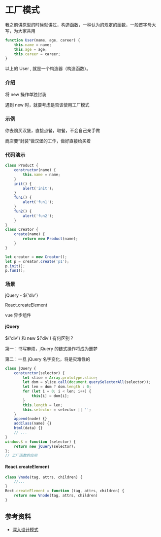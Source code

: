 # 工厂模式

我之前讲原型的时候就讲过，构造函数，一种认为的规定的函数，一般首字母大写，为大家共用

```javascript
function User(name, age, career) {
    this.name = name;
    this.age = age;
    this.career = career;
}
```

以上的 User , 就是一个构造器（构造函数）。

### 介绍

将 new 操作单独封装

遇到 new 时，就要考虑是否该使用工厂模式

### 示例

你去购买汉堡，直接点餐，取餐，不会自己亲手做

商店要“封装”做汉堡的工作，做好直接给买着

### 代码演示

```javascript
class Product {
    constructor(name) {
        this.name = name;
    }
    init() {
        alert('init');
    }
    fun1() {
        alert('fun1');
    }
    fun2() {
        alert('fun2');
    }
}
class Creator {
    create(name) {
        return new Product(name);
    }
}

let creator = new Creator();
let p = creator.create('p1');
p.init();
p.fun1();
```

### 场景

jQuery - \${'div'}

React.createElement

vue 异步组件

#### jQuery

${'div'} 和 new $('div') 有何区别？

第一：书写麻烦，jQuery 的链式操作将成为噩梦

第二：一旦 jQuery 名字变化，将是灾难性的

```javascript
class jQuery {
    consturctor(selector) {
        let slice = Array.prototype.slice;
        let dom = slice.call(document.querySelectorAll(selector));
        let len = dom ? dom.length : 0;
        for (let i = 0; i < len; i++) {
            this[i] = dom[i];
        }
        this.length = len;
        this.selector = selector || '';
    }
    append(node) {}
    addClass(name) {}
    html(data) {}
    // ...
}
window.$ = function (selector) {
    return new jQuery(selector);
};
// 工厂函数的应用
```

#### React.createElement

```javascript
class Vnode(tag, attrs, children) {
    //...
}
Rect.createElement = function (tag, attrs, children) {
    return new Vnode(tag, attrs, children)
}
```

## 参考资料

-   [深入设计模式](https://refactoringguru.cn/design-patterns/singleton)
